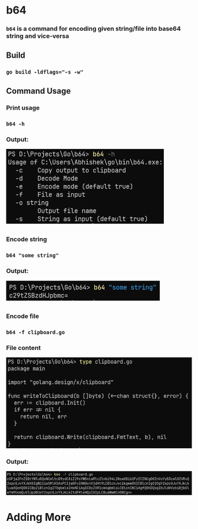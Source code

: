 # b64

### ```b64``` is a command for encoding given string/file into base64 string and vice-versa

## Build
### ```go build -ldflags="-s -w"```

## Command Usage
### Print usage
### ```b64 -h```
### Output:
![Usage](screenshots\usage.png)
##

### Encode string
### ```b64 "some string"```
### Output:
![Encoding](screenshots\encoding_normal.png)
##

### Encode file
### ```b64 -f clipboard.go```
### File content
![File Content](screenshots\file_content.png)
### Output:
![File Encoding](screenshots\file_enoding.png)

# Adding More